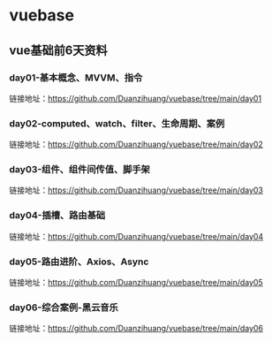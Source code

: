 # vuebase
## vue基础前6天资料

### day01-基本概念、MVVM、指令

链接地址：https://github.com/Duanzihuang/vuebase/tree/main/day01

### day02-computed、watch、filter、生命周期、案例

链接地址：https://github.com/Duanzihuang/vuebase/tree/main/day02

### day03-组件、组件间传值、脚手架

链接地址：https://github.com/Duanzihuang/vuebase/tree/main/day03

### day04-插槽、路由基础

链接地址：https://github.com/Duanzihuang/vuebase/tree/main/day04

### day05-路由进阶、Axios、Async

链接地址：https://github.com/Duanzihuang/vuebase/tree/main/day05

### day06-综合案例-黑云音乐

链接地址：https://github.com/Duanzihuang/vuebase/tree/main/day06

